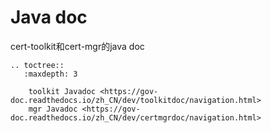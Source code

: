 # Java doc

cert-toolkit和cert-mgr的java doc


```eval_rst
.. toctree::
   :maxdepth: 3

    toolkit Javadoc <https://gov-doc.readthedocs.io/zh_CN/dev/toolkitdoc/navigation.html>
    mgr Javadoc <https://gov-doc.readthedocs.io/zh_CN/dev/certmgrdoc/navigation.html>
 
```